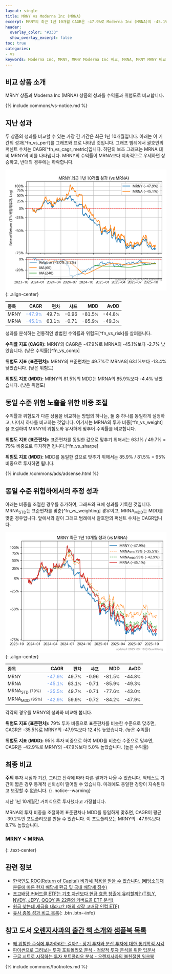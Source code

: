 ```yaml
---
layout: single
title: MRNY vs Moderna Inc (MRNA)
excerpt: MRNY의 최근 1년 10개월 CAGR은 -47.9%로 Moderna Inc (MRNA)의 -45.1%보다 -2.7% 낮았습니다.
header:
  overlay_color: "#333"
  show_overlay_excerpt: false
toc: true
categories:
- vs
keywords: Moderna Inc, MRNY, MRNY Moderna Inc 비교, MRNA, MRNY MRNY 비교
---
```


## 비교 상품 소개


MRNY 상품과 Moderna Inc (MRNA) 상품의 성과를 수익률과 위험도로 비교합니다.





{% include commons/vs-notice.md %}

## 지난 성과

두 상품의 성과를 비교할 수 있는 가장 긴 기간은 최근 1년 10개월입니다. 아래는 이 기간의 성과[^fn_vs_perf]를 그래프와 표로 나타낸 것입니다.
그래프 범례에서 괄호안의 퍼센트 수치는 CAGR[^fn_vs_cagr_metric]입니다.
하단의 보조 그래프는 MRNA 대비 MRNY의 비를 나타냅니다.
MRNY의 수익률이 MRNA보다 지속적으로 우세하면 상승하고, 반대의 경우에는 하락합니다.

![MRNY](/vs/images/mrny-vs-mrna_dual.png){: .align-center}

| **종목** | **CAGR** | **편차** | **샤프** | **MDD** | **AvDD** |
| :------------ | ------: | -----------: | -------: | ------: | -------: |
| MRNY | <span style="color: cornflowerblue">-47.9<small>%</small></span> | 49.7<small>%</small> | -0.96 | -81.5<small>%</small> | -44.8<small>%</small> |
| MRNA | <span style="color: cornflowerblue">-45.1<small>%</small></span> | 63.1<small>%</small> | -0.71 | -85.9<small>%</small> | -49.3<small>%</small> |

<!-- more -->


성과를 분석하는 전통적인 방법인 수익률과 위험도[^fn_vs_risk]를 살펴봅니다.

**수익률 지표 (CAGR):** MRNY의 CAGR은 -47.9%로 MRNA의 -45.1%보다 -2.7% 낮았습니다. (낮은 수익률)[^fn_vs_comp]

**위험도 지표 (표준편차):** MRNY의 표준편차는 49.7%로 MRNA의 63.1%보다 -13.4% 낮았습니다. (낮은 위험도)

**위험도 지표 (MDD):** MRNY의 81.5%의 MDD는 MRNA의 85.9%보다 -4.4% 낮았습니다. (낮은 위험도)



## 동일 수준 위험 노출을 위한 비중 조절

수익률과 위험도가 다른 상품을 비교하는 방법의 하나는, 둘 중 하나를 동일하게 설정하고, 나머지 하나를 비교하는 것입니다.
여기서는 MRNA의 투자 비중[^fn_vs_weight]을 조절하여 MRNY의 위험도와 유사하게 맞추어 수익률를 비교합니다.

**위험도 지표 (표준편차):** 표준편차를 동일한 값으로 맞추기 위해서는 63.1% / 49.7% = 79% 비중으로 투자하면 됩니다.[^fn_vs_sharpe]

**위험도 지표 (MDD):** MDD를 동일한 값으로 맞추기 위해서는 85.9% / 81.5% = 95% 비중으로 투자하면 됩니다.


{% include /commons/ads/adsense.html %}



## 동일 수준 위험하에서의 추정 성과

아래는 비중을 조절한 경우를 추가하여, 그래프와 표에 성과를 기록한 것입니다.
MRNA<sub>STD</sub>는 표준편차를 맞춘[^fn_vs_weighting] 경우이고, MRNA<sub>MDD</sub>는 MDD를 맞춘 경우입니다.
앞에서와 같이 그래프 범례에서 괄호안의 퍼센트 수치는 CAGR입니다.


![MRNY](/vs/images/mrny-vs-mrna.png){: .align-center}



| **종목** | **CAGR** | **편차** | **샤프** | **MDD** | **AvDD** |
| :------------ | ------: | -----------: | -------: | ------: | -------: |
| MRNY | <span style="color: cornflowerblue">-47.9<small>%</small></span> | 49.7<small>%</small> | -0.96 | -81.5<small>%</small> | -44.8<small>%</small> |
| MRNA | <span style="color: cornflowerblue">-45.1<small>%</small></span> | 63.1<small>%</small> | -0.71 | -85.9<small>%</small> | -49.3<small>%</small> |
| MRNA<sub>STD</sub> <small>(79%)</small> | <span style="color: cornflowerblue">-35.5<small>%</small></span> | 49.7<small>%</small> | -0.71 | -77.6<small>%</small> | -43.0<small>%</small> |
| MRNA<sub>MDD</sub> <small>(95%)</small> | <span style="color: cornflowerblue">-42.9<small>%</small></span> | 59.9<small>%</small> | -0.72 | -84.2<small>%</small> | -47.9<small>%</small> |



각각의 경우를 MRNY의 성과와 비교해 봅니다.

**위험도 지표 (표준편차):** 79% 투자 비중으로 표준편차를 비슷한 수준으로 맞추면, CAGR은 -35.5%로 MRNY의 -47.9%보다 12.4% 높았습니다. (높은 수익률)

**위험도 지표 (MDD):** 95% 투자 비중으로 하여 MDD를 비슷한 수준으로 맞추면, CAGR은 -42.9%로 MRNY의 -47.9%보다 5.0% 높았습니다. (높은 수익률)




## 최종 비교

**주의** 투자 시점과 기간, 그리고 전략에 따라 다른 결과가 나올 수 있습니다. 백테스트 기간이 짧은 경우 통계적 신뢰성이 떨어질 수 있습니다. 미래에도 동일한 경향이 지속된다고 보장할 수 없습니다.
{: .notice--warning}

지난 1년 10개월간 거치식으로 투자했다고 가정합니다.

MRNA의 투자 비중을 조절하여 표준편차나 MDD를 동일하게 맞추면, CAGR이 평균 -39.2%인 포트폴리오를 만들 수 있습니다.
이 포트폴리오는 MRNY의 -47.9%보다 8.7% 높았습니다.

### MRNY &lt; MRNA
{: .text-center}


## 관련 정보

- [한국인도 ROC(Return of Capital) 비과세 적용을 받을 수 있습니다. (배당소득재분류에 따른 현지 배당세 환급 및 국내 배당세 징수)](https://kongdori.tistory.com/299)
- [초고배당 커버드콜 ETF는 기초 자산보다 현금 흐름 창출에 유리할까? (TSLY, NVDY, JEPY, QQQY 등 22종의 커버드콜 ETF 분석)](https://kongdori.tistory.com/286)
- [원금 찾는데 세금을 내라고? (해외 상장 고배당 인컴 ETF)](https://kongdori.tistory.com/206)
- [유사 종목 성과 비교 목록](/vs/){: .btn .btn--info}


## 참고 도서 [오렌지사과의 출간 책 소개와 샘플북 목록](https://kongdori.tistory.com/691)

- [왜 위험한 주식에 투자하라는 걸까? - 장기 투자와 분산 투자에 대한 통계학적 시각](https://kongdori.tistory.com/421)
- [파이썬으로 그려보는 투자 포트폴리오 분석  - 정량적 투자 분석을 위한 입문서](https://kongdori.tistory.com/643)
- [구글 시트로 시작하는 투자 포트폴리오 분석 - 오렌지사과의 불친절한 워크북](https://kongdori.tistory.com/449)

{% include commons/footnotes.md %}